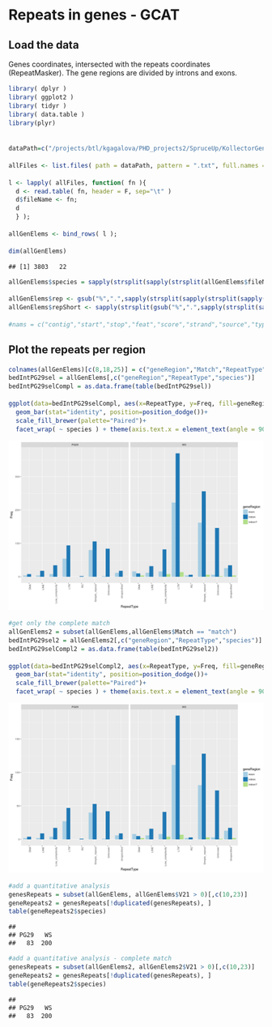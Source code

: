 Repeats in genes - GCAT
================

Load the data
-------------

Genes coordinates, intersected with the repeats coordinates (RepeatMasker). The gene regions are divided by introns and exons.

``` r
library( dplyr )
library( ggplot2 )
library( tidyr )
library( data.table )
library(plyr)


dataPath=c("/projects/btl/kgagalova/PHD_projects2/SpruceUp/KollectorGeneReconstruction3species/ComparativeAnlysis/data/RepeatsInGenes/GCAT")

allFiles <- list.files( path = dataPath, pattern = ".txt", full.names = TRUE )

l <- lapply( allFiles, function( fn ){
  d <- read.table( fn, header = F, sep="\t" )
  d$fileName <- fn;
  d
  } );

allGenElems <- bind_rows( l );

dim(allGenElems)
```

    ## [1] 3803   22

``` r
allGenElems$species = sapply(strsplit(sapply(strsplit(allGenElems$fileName,"/"), "[[", 12),"_"),"[[",1)

allGenElems$rep <- gsub("%",".",sapply(strsplit(sapply(strsplit(sapply(strsplit(as.character(allGenElems[,20]),"genus:"),"[",2)," "),"[",1),";"),"[",1))
allGenElems$repShort <- sapply(strsplit(gsub("%",".",sapply(strsplit(sapply(strsplit(sapply(strsplit(as.character(allGenElems[,20]),"genus:"),"[",2)," "),"[",1),";"),"[",1)),"\\."),"[",1)

#nams = c("contig","start","stop","feat","score","strand","source","type","feat2","targetInfo","contig2","start2","stop2","score2","strand2","type2","feat3","uknown","feat4","overlap","fileName","species","rep","repShort")
```

Plot the repeats per region
---------------------------

``` r
colnames(allGenElems)[c(8,18,25)] = c("geneRegion","Match","RepeatType")
bedIntPG29sel = allGenElems[,c("geneRegion","RepeatType","species")]
bedIntPG29selCompl = as.data.frame(table(bedIntPG29sel))

ggplot(data=bedIntPG29selCompl, aes(x=RepeatType, y=Freq, fill=geneRegion)) +
  geom_bar(stat="identity", position=position_dodge())+
  scale_fill_brewer(palette="Paired")+
  facet_wrap( ~ species ) + theme(axis.text.x = element_text(angle = 90, hjust = 1))
```

![](images/repeats_comp-1.png)

``` r
#get only the complete match
allGenElems2 = subset(allGenElems,allGenElems$Match == "match")
bedIntPG29sel2 = allGenElems2[,c("geneRegion","RepeatType","species")]
bedIntPG29selCompl2 = as.data.frame(table(bedIntPG29sel2))

ggplot(data=bedIntPG29selCompl2, aes(x=RepeatType, y=Freq, fill=geneRegion)) +
  geom_bar(stat="identity", position=position_dodge())+
  scale_fill_brewer(palette="Paired")+
  facet_wrap( ~ species ) + theme(axis.text.x = element_text(angle = 90, hjust = 1))
```

![](images/repeats_comp-2.png)

``` r
#add a quantitative analysis
genesRepeats = subset(allGenElems, allGenElems$V21 > 0)[,c(10,23)]
geneRepeats2 = genesRepeats[!duplicated(genesRepeats), ]
table(geneRepeats2$species)
```

    ## 
    ## PG29   WS 
    ##   83  200

``` r
#add a quantitative analysis - complete match
genesRepeats = subset(allGenElems2, allGenElems2$V21 > 0)[,c(10,23)]
geneRepeats2 = genesRepeats[!duplicated(genesRepeats), ]
table(geneRepeats2$species)
```

    ## 
    ## PG29   WS 
    ##   83  200
